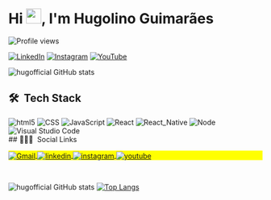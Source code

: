 <h1 align="left">Hi <img src="https://raw.githubusercontent.com/kaueMarques/kaueMarques/master/hi.gif" width="30px">, I'm Hugolino Guimarães</h1>
<p align="left"> <img src="https://komarev.com/ghpvc/?username=hugofficial&color=yellow" alt="Profile views" /> </p>

[![LinkedIn](https://img.shields.io/badge/LinkedIn-0077B5?style=for-the-badge&logo=linkedin&logoColor=white)](https://www.linkedin.com/in/hugolino-b-guimar%C3%A3es-4b906b64/)
[![Instagram](https://img.shields.io/badge/Instagram-E4405F?style=for-the-badge&logo=instagram&logoColor=white)](https://www.instagram.com/hugolino.b.g/)
[![YouTube](https://img.shields.io/badge/YouTube-FF0000?style=for-the-badge&logo=youtube&logoColor=white)](https://www.youtube.com/c/hugolinobenevidesG)




![hugofficial GitHub stats](https://github-readme-stats.vercel.app/api?username=hugofficial&show_icons=true&theme=radical)

## 🛠 &nbsp;Tech Stack

<div>
<img align="center" alt="html5" src="https://img.shields.io/badge/-HTML-05122A?style=flat&logo=HTML5"/>
<img align="center" alt="CSS" src="https://img.shields.io/badge/-CSS-05122A?style=flat&logo=CSS3&logoColor=1572B6"/>
<img align="center" alt="JavaScript" src="https://img.shields.io/badge/-JavaScript-05122A?style=flat&logo=javascript"/>
<img align="center" alt="React" src="https://img.shields.io/badge/-React-05122A?style=flat&logo=react"/>
<img align="center" alt="React_Native" src="https://img.shields.io/badge/React_Native-05122A?style=flat&logo=react"/>
<img align="center" alt="Node" src="https://img.shields.io/badge/-Node.js-05122A?style=flat&logo=node.js"/>
<img align="center" alt="Visual Studio Code" src="https://img.shields.io/badge/-Visual%20Studio%20Code-05122A?style=flat&logo=visual-studio-code&logoColor=007ACC"/>

<br />
 <div>
## 👨🏽‍🦲 &nbsp;Social Links
</div>
<p align="left" style="background:yellow">

<a href="mailto:hugolino2609@gmail.com">
  <img align="center" alt="Gmail" src="https://img.shields.io/badge/-hugolino-05122A?style=flat&logo=gmail"/>
</a>
<a href="https://linkedin.com/in/hugolino-guimarães-4b906b64" target="_blank">
  <img align="center" src="https://img.shields.io/badge/-hugolino-05122A?style=flat&logo=linkedin" alt="linkedin"/>
</a>
<a href="https://www.instagram.com/hugolino.b.g" target="_blank">
 <img align="center" src="https://img.shields.io/badge/-hugolino-05122A?style=flat&logo=instagram" alt="instagram"/>
</a>
<a href="https://www.youtube.com/c/hugolinobenevidesG" target="_blank">
 <img align="center" src="https://img.shields.io/badge/-hugolino-05122A?style=flat&logo=youtube" alt="youtube"/>
 </a>

</p>
</div>

<br />

![hugofficial GitHub stats](https://github-readme-stats.vercel.app/api?username=hugofficial&show_icons=true&theme=radical)
[![Top Langs](https://github-readme-stats.vercel.app/api/top-langs/?username=hugofficial&layout=compact)](https://github.com/hugofficial/github-readme-stats)
